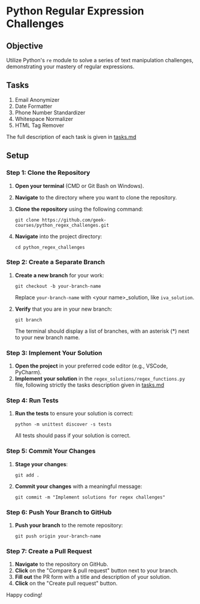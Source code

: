 # Python Regular Expression Challenges

## Objective
Utilize Python's `re` module to solve a series of text manipulation challenges, demonstrating your mastery of regular expressions.

## Tasks
1. Email Anonymizer
2. Date Formatter
3. Phone Number Standardizer
4. Whitespace Normalizer
5. HTML Tag Remover

The full description of each task is given in [tasks.md](./tasks.md)

## Setup

### Step 1: Clone the Repository
1. **Open your terminal** (CMD or Git Bash on Windows).
2. **Navigate** to the directory where you want to clone the repository.
3. **Clone the repository** using the following command:
   ```
   git clone https://github.com/geek-courses/python_regex_challenges.git
   ```

4. **Navigate** into the project directory:
   ```
   cd python_regex_challenges
   ```

### Step 2: Create a Separate Branch
1. **Create a new branch** for your work:
   ```
   git checkout -b your-branch-name
   ```
   Replace `your-branch-name` with &lt;your name&gt;_solution, like `iva_solution`.

2. **Verify** that you are in your new branch:
   ```
   git branch
   ```
   The terminal should display a list of branches, with an asterisk (*) next to your new branch name.

### Step 3: Implement Your Solution
1. **Open the project** in your preferred code editor (e.g., VSCode, PyCharm).
3. **Implement your solution** in the `regex_solutions/regex_functions.py` file, following strictly the tasks description given in [tasks.md](./tasks.md)

### Step 4: Run Tests
1. **Run the tests** to ensure your solution is correct:
   ```
   python -m unittest discover -s tests
   ```
   All tests should pass if your solution is correct.

### Step 5: Commit Your Changes
1. **Stage your changes**:
   ```
   git add .
   ```
2. **Commit your changes** with a meaningful message:
   ```
   git commit -m "Implement solutions for regex challenges"
   ```

### Step 6: Push Your Branch to GitHub
1. **Push your branch** to the remote repository:
   ```
   git push origin your-branch-name
   ```

### Step 7: Create a Pull Request
1. **Navigate** to the repository on GitHub.
2. **Click** on the "Compare & pull request" button next to your branch.
3. **Fill out** the PR form with a title and description of your solution.
4. **Click** on the "Create pull request" button.


Happy coding!
